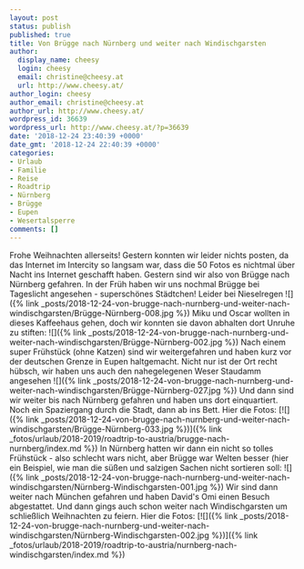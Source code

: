 ```yaml
---
layout: post
status: publish
published: true
title: Von Brügge nach Nürnberg und weiter nach Windischgarsten
author:
  display_name: cheesy
  login: cheesy
  email: christine@cheesy.at
  url: http://www.cheesy.at/
author_login: cheesy
author_email: christine@cheesy.at
author_url: http://www.cheesy.at/
wordpress_id: 36639
wordpress_url: http://www.cheesy.at/?p=36639
date: '2018-12-24 23:40:39 +0000'
date_gmt: '2018-12-24 22:40:39 +0000'
categories:
- Urlaub
- Familie
- Reise
- Roadtrip
- Nürnberg
- Brügge
- Eupen
- Wesertalsperre
comments: []
---
```

Frohe Weihnachten allerseits!
Gestern konnten wir leider nichts posten, da das Internet im Intercity so langsam war, dass die 50 Fotos es nichtmal über Nacht ins Internet geschafft haben.
Gestern sind wir also von Brügge nach Nürnberg gefahren. In der Früh haben wir uns nochmal Brügge bei Tageslicht angesehen - superschönes Städtchen! Leider bei Nieselregen
![]({% link _posts/2018-12-24-von-brugge-nach-nurnberg-und-weiter-nach-windischgarsten/Brügge-Nürnberg-008.jpg %})
Miku und Oscar wollten in dieses Kaffeehaus gehen, doch wir konnten sie davon abhalten dort Unruhe zu stiften:
![]({% link _posts/2018-12-24-von-brugge-nach-nurnberg-und-weiter-nach-windischgarsten/Brügge-Nürnberg-002.jpg %})
Nach einem super Frühstück (ohne Katzen) sind wir weitergefahren und haben kurz vor der deutschen Grenze in Eupen haltgemacht. Nicht nur ist der Ort recht hübsch, wir haben uns auch den nahegelegenen Weser Staudamm angesehen
![]({% link _posts/2018-12-24-von-brugge-nach-nurnberg-und-weiter-nach-windischgarsten/Brügge-Nürnberg-027.jpg %})
Und dann sind wir weiter bis nach Nürnberg gefahren und haben uns dort einquartiert. Noch ein Spaziergang durch die Stadt, dann ab ins Bett. Hier die Fotos:
[![]({% link _posts/2018-12-24-von-brugge-nach-nurnberg-und-weiter-nach-windischgarsten/Brügge-Nürnberg-033.jpg %})]({% link _fotos/urlaub/2018-2019/roadtrip-to-austria/brugge-nach-nurnberg/index.md %})
In Nürnberg hatten wir dann ein nicht so tolles Frühstück - also schlecht wars nicht, aber Brügge war Welten besser (hier ein Beispiel, wie man die süßen und salzigen Sachen nicht sortieren soll:
![]({% link _posts/2018-12-24-von-brugge-nach-nurnberg-und-weiter-nach-windischgarsten/Nürnberg-Windischgarsten-001.jpg %})
Wir sind dann weiter nach München gefahren und haben David's Omi einen Besuch abgestattet. Und dann gings auch schon weiter nach Windischgarsten um schließlich Weihnachten zu feiern. Hier die Fotos:
[![]({% link _posts/2018-12-24-von-brugge-nach-nurnberg-und-weiter-nach-windischgarsten/Nürnberg-Windischgarsten-002.jpg %})]({% link _fotos/urlaub/2018-2019/roadtrip-to-austria/nurnberg-nach-windischgarsten/index.md %})
